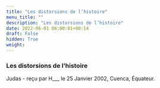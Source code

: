 ```yaml
---
title: "Les distorsions de l’histoire"
menu_title: ""
description: "Les distorsions de l’histoire"
date: 2022-06-01 06:00:01+00:14
draft: False
hidden: True
weight:
---
```

### Les distorsions de l’histoire

Judas - reçu par H___  le 25 Janvier 2002, Cuenca, Équateur.



